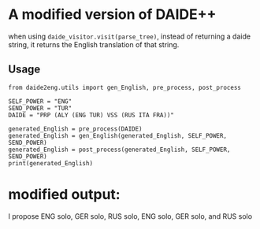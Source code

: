 # A modified version of DAIDE++
when using `daide_visitor.visit(parse_tree)`, instead of returning a daide string, it returns the English translation of that string.

## Usage

```python3
from daide2eng.utils import gen_English, pre_process, post_process

SELF_POWER = "ENG"
SEND_POWER = "TUR"
DAIDE = "PRP (ALY (ENG TUR) VSS (RUS ITA FRA))"

generated_English = pre_process(DAIDE)
generated_English = gen_English(generated_English, SELF_POWER, SEND_POWER)
generated_English = post_process(generated_English, SELF_POWER, SEND_POWER)
print(generated_English)

```

# modified output:
I propose ENG solo, GER solo, RUS solo, ENG solo, GER solo, and RUS solo  

